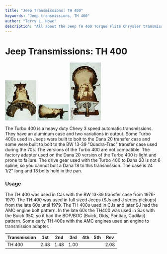 ```yaml
---
title: "Jeep Transmissions: TH 400"
keywords: "Jeep transmissions, TH 400"
author: "Terry L. Howe"
description: "All about the Jeep TH 400 Torque Flite Chrysler transmission."
---
```

# Jeep Transmissions: TH 400

[![TH400 side](/images/transmission/factory/th4002_.jpg)](/images/transmission/factory/th4002.jpg) [![TH400 side](/images/transmission/factory/th4003_.jpg)](/images/transmission/factory/th4003.jpg) [![TH400 back](/images/transmission/factory/th4001_.jpg)](/images/transmission/factory/th4001.jpg)   

The Turbo 400 is a heavy duty Chevy 3 speed automatic transmissions. They have an aluminum case and two variations in output. Some Turbo 400s used in Jeeps were built to bolt to the Dana 20 transfer case and some were built to bolt to the BW 13-39 "Quadra-Trac" transfer case used during the 70s. The versions of the Turbo 400 are not compatible. The factory adapter used on the Dana 20 version of the Turbo 400 is light and prone to failure. The drive gear used with the Turbo 400 to Dana 20 is not 6 spline, so you cannot bolt a Dana 18 to this transmission. The case is 24 1/2" long and 13 bolts hold in the pan.

### Usage

The TH 400 was used in CJs with the BW 13-39 transfer case from 1976-1979. The TH 400 was used in full sized Jeeps (SJs and J series pickups) from the late 60s until 1979. The TH 400s used in CJs and later SJ had the AMC engine bolt pattern. In the late 60s the TH400 was used in SJs with the Buick 350, so it had the BOP/BOC (Buick, Olds, Pontiac, Cadilac) pattern. Some early TH 400s with the AMC engines used an engine to transmission adapter. 

Transmission | 1st | 2nd | 3rd | 4th | 5th | Rev   
---|---|---|---|---|---|---  
TH 400 | 2.48 | 1.48 | 1.00 |  |  | 2.08